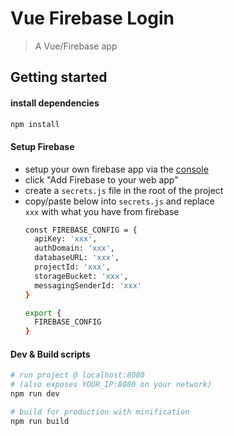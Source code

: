 # Vue Firebase Login

> A Vue/Firebase app

## Getting started

#### install dependencies
``` bash
npm install
```

#### Setup Firebase
- setup your own firebase app via the [console](https://console.firebase.google.com)
- click "Add Firebase to your web app"
- create a `secrets.js` file in the root of the project
- copy/paste below into `secrets.js` and replace <br/> `xxx` with what you have from firebase
  ``` bash
  const FIREBASE_CONFIG = {
    apiKey: 'xxx',
    authDomain: 'xxx',
    databaseURL: 'xxx',
    projectId: 'xxx',
    storageBucket: 'xxx',
    messagingSenderId: 'xxx'
  }

  export {
    FIREBASE_CONFIG
  }

  ```

#### Dev & Build scripts
``` bash
# run project @ localhost:8080
# (also exposes YOUR_IP:8080 on your network)
npm run dev

# build for production with minification
npm run build
```
